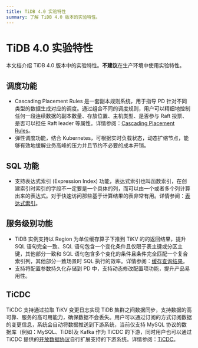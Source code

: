 ```yaml
---
title: TiDB 4.0 实验特性
summary: 了解 TiDB 4.0 版本的实验特性。
---
```


# TiDB 4.0 实验特性

本文档介绍 TiDB 4.0 版本中的实验特性。**不建议**在生产环境中使用实验特性。

## 调度功能

+ Cascading Placement Rules 是一套副本规则系统，用于指导 PD 针对不同类型的数据生成对应的调度。通过组合不同的调度规则，用户可以精细地控制任何一段连续数据的副本数量、存放位置、主机类型、是否参与 Raft 投票、是否可以担任 Raft leader 等属性。详情参阅：[Cascading Placement Rules](/configure-placement-rules.md)。
+ 弹性调度功能，结合 Kubernetes，可根据实时负载状态，动态扩缩节点，能够有效地缓解业务高峰的压力并且节约不必要的成本开销。

## SQL 功能

- 支持表达式索引 (Expression Index) 功能，表达式索引也叫函数索引，在创建索引时索引的字段不一定要是一个具体的列，而可以由一个或者多个列计算出来的表达式。对于快速访问那些基于计算结果的表非常有用。详情参阅：[表达式索引](/sql-statements/sql-statement-create-index.md)。

## 服务级别功能

+ TiDB 实例支持以 Region 为单位缓存算子下推到 TiKV 的的返回结果，提升 SQL 语句完全一致、SQL 语句包含一个变化条件且仅限于表主键或分区主键，其他部分一致和 SQL 语句包含多个变化的条件且条件完全匹配一个复合索引列，其他部分一致场景时 SQL 执行的效率。详情参阅：[缓存查询结果](/coprocessor-cache.md)。
+ 支持将配置参数持久化存储到 PD 中，支持动态修改配置项功能，提升产品易用性。

## TiCDC

TiCDC 支持通过拉取 TiKV 变更日志实现 TiDB 集群之间数据同步，支持数据的高可靠、服务的高可用能力，确保数据不会丢失。用户可以通过订阅的方式订阅数据的变更信息，系统会自动将数据推送到下游系统，当前仅支持 MySQL 协议的数据库（例如：MySQL、TiDB)及 Kafka 作为 TiCDC 的下游，同时用户也可以通过 TiCDC 提供的[开放数据协议](/ticdc/ticdc-open-protocol.md)自行扩展支持的下游系统。详情参阅：[TiCDC](/ticdc//ticdc-overview.md)。
